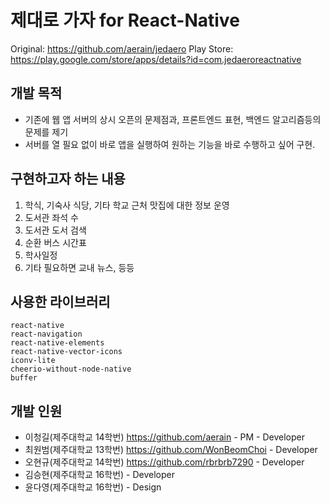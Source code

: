 # 제대로 가자 for React-Native

Original: https://github.com/aerain/jedaero
Play Store: https://play.google.com/store/apps/details?id=com.jedaeroreactnative

## 개발 목적
- 기존에 웹 앱 서버의 상시 오픈의 문제점과, 프론트엔드 표현, 백엔드 알고리즘등의 문제를 제기
- 서버를 열 필요 없이 바로 앱을 실행하여 원하는 기능을 바로 수행하고 싶어 구현.

## 구현하고자 하는 내용
1. 학식, 기숙사 식당, 기타 학교 근처 맛집에 대한 정보 운영
2. 도서관 좌석 수
3. 도서관 도서 검색
4. 순환 버스 시간표
5. 학사일정
6. 기타 필요하면 교내 뉴스, 등등

## 사용한 라이브러리
```
react-native
react-navigation
react-native-elements
react-native-vector-icons
iconv-lite
cheerio-without-node-native
buffer
```
## 개발 인원
- 이청길(제주대학교 14학번) https://github.com/aerain - PM - Developer
- 최원범(제주대학교 13학번) https://github.com/WonBeomChoi - Developer
- 오현규(제주대학교 14학번) https://github.com/rbrbrb7290  - Developer
- 김승현(제주대학교 16학번) - Developer
- 윤다영(제주대학교 16학번) - Design
